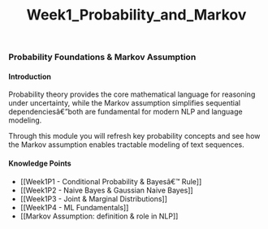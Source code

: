 ﻿---
title: Week1_Probability_and_Markov
---
### Probability Foundations & Markov Assumption

#### Introduction
Probability theory provides the core mathematical language for reasoning under uncertainty, while the Markov assumption simplifies sequential dependenciesâ€”both are fundamental for modern NLP and language modeling.

Through this module you will refresh key probability concepts and see how the Markov assumption enables tractable modeling of text sequences.

#### Knowledge Points
- [[Week1P1 - Conditional Probability & Bayesâ€™ Rule]]
- [[Week1P2 - Naive Bayes & Gaussian Naive Bayes]]
- [[Week1P3 - Joint & Marginal Distributions]]
- [[Week1P4 - ML Fundamentals]]
- [[Markov Assumption: definition & role in NLP]] 
